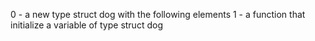 0 -  a new type struct dog with the following elements
1 - a function that initialize a variable of type struct dog
